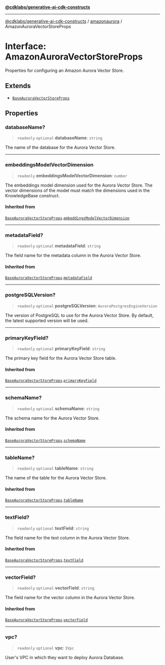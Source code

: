 [**@cdklabs/generative-ai-cdk-constructs**](../../../README.md)

***

[@cdklabs/generative-ai-cdk-constructs](../../../README.md) / [amazonaurora](../README.md) / AmazonAuroraVectorStoreProps

# Interface: AmazonAuroraVectorStoreProps

Properties for configuring an Amazon Aurora Vector Store.

## Extends

- [`BaseAuroraVectorStoreProps`](BaseAuroraVectorStoreProps.md)

## Properties

### databaseName?

> `readonly` `optional` **databaseName**: `string`

The name of the database for the Aurora Vector Store.

***

### embeddingsModelVectorDimension

> `readonly` **embeddingsModelVectorDimension**: `number`

The embeddings model dimension used for the Aurora Vector Store.
The vector dimensions of the model must match the dimensions
used in the KnowledgeBase construct.

#### Inherited from

[`BaseAuroraVectorStoreProps`](BaseAuroraVectorStoreProps.md).[`embeddingsModelVectorDimension`](BaseAuroraVectorStoreProps.md#embeddingsmodelvectordimension)

***

### metadataField?

> `readonly` `optional` **metadataField**: `string`

The field name for the metadata column in the Aurora Vector Store.

#### Inherited from

[`BaseAuroraVectorStoreProps`](BaseAuroraVectorStoreProps.md).[`metadataField`](BaseAuroraVectorStoreProps.md#metadatafield)

***

### postgreSQLVersion?

> `readonly` `optional` **postgreSQLVersion**: `AuroraPostgresEngineVersion`

The version of PostgreSQL to use for the Aurora Vector Store.
By default, the latest supported version will be used.

***

### primaryKeyField?

> `readonly` `optional` **primaryKeyField**: `string`

The primary key field for the Aurora Vector Store table.

#### Inherited from

[`BaseAuroraVectorStoreProps`](BaseAuroraVectorStoreProps.md).[`primaryKeyField`](BaseAuroraVectorStoreProps.md#primarykeyfield)

***

### schemaName?

> `readonly` `optional` **schemaName**: `string`

The schema name for the Aurora Vector Store.

#### Inherited from

[`BaseAuroraVectorStoreProps`](BaseAuroraVectorStoreProps.md).[`schemaName`](BaseAuroraVectorStoreProps.md#schemaname)

***

### tableName?

> `readonly` `optional` **tableName**: `string`

The name of the table for the Aurora Vector Store.

#### Inherited from

[`BaseAuroraVectorStoreProps`](BaseAuroraVectorStoreProps.md).[`tableName`](BaseAuroraVectorStoreProps.md#tablename)

***

### textField?

> `readonly` `optional` **textField**: `string`

The field name for the text column in the Aurora Vector Store.

#### Inherited from

[`BaseAuroraVectorStoreProps`](BaseAuroraVectorStoreProps.md).[`textField`](BaseAuroraVectorStoreProps.md#textfield)

***

### vectorField?

> `readonly` `optional` **vectorField**: `string`

The field name for the vector column in the Aurora Vector Store.

#### Inherited from

[`BaseAuroraVectorStoreProps`](BaseAuroraVectorStoreProps.md).[`vectorField`](BaseAuroraVectorStoreProps.md#vectorfield)

***

### vpc?

> `readonly` `optional` **vpc**: `IVpc`

User's VPC in which they want to deploy Aurora Database.
